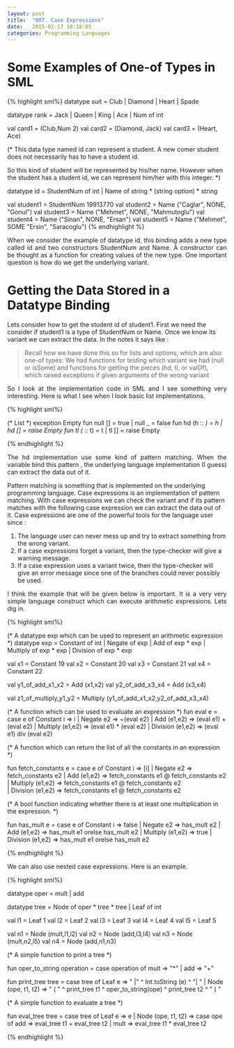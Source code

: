```yaml
---
layout: post
title:  "007. Case Expressions"
date:   2015-01-17 10:18:05
categories: Programming Languages
---
```

# Some Examples of One-of Types in SML #

{% highlight  sml%}
datatype suit = Club | Diamond | Heart | Spade

datatype rank = Jack | Queen | King | Ace | Num of int

val card1 = (Club,Num 2)
val card2 = (Diamond, Jack)
val card3 = (Heart, Ace)

(*
This data type named id can represent a student. 
A new comer student does not necessarily has to 
have a student id. 

So this kind of student will be represented by his/her
name. However when the student has a student id, 
we can represent him/her with this integer.
*)

datatype id =   StudentNum of int 
              | Name of string * (string option) * string

val student1 = StudentNum 19913770
val student2 = Name ("Caglar", NONE, "Gonul")
val student3 = Name ("Mehmet", NONE, "Mahmutoglu")
val student4 = Name ("Sinan", NONE, "Ersan")
val student5 = Name ("Mehmet", SOME "Ersin", "Saracoglu")
{% endhighlight %}

<p align="justify">
When we consider the example of datatype id, this binding adds a new type called id and
two constructors StudentNum and Name. A constructor can be thought as a function for creating
values of the new type. One important question is how do we get the underlying variant.
</p>

# Getting the Data Stored in a Datatype Binding #

<p align="justify">

Lets consider how to get the student id of student1. First we need the consider if student1 is
a type of StudentNum or Name. Once we know its variant we can extract the data.
In the notes it says like  :
</p>

> Recall how we have done this so for lists and options, which are also one-of types: We had functions for
testing which variant we had (null or isSome) and functions for getting the pieces (hd, tl, or valOf), which
raised exceptions if given arguments of the wrong variant

<p align="justify">
So I look at the implementation code in SML and I see something very interesting. Here is what I see 
when I look basic list implementations.
</p>

{% highlight  sml%}

(* List *)
exception Empty
fun null [] = true
  | null _ = false
fun hd (h :: _) = h
  | hd [] = raise Empty
fun tl (_ :: t) = t
  | tl [] = raise Empty
  
{% endhighlight %}

<p align="justify">
The hd implementation use some kind of pattern matching. When the variable bind this pattern ,
the underlying language implementation (I guess) can extract the data out of it. 

Pattern matching is something that is implemented on the underlying programming language. Case
expressions is an implementation of pattern matching. With case expressions we can check the 
variant and if its pattern matches with the following case expression we can extract the data
out of it. Case expressions are one of the powerful tools for the language user since :
</p>

1. The language user can never mess up and try to extract something from the wrong variant.
2. If a case expressions forget a variant, then the type-checker will give a warning message.
3. If a case expression uses a variant twice, then the type-checker will give an error message since one of the branches could never possibly be used.


<p align="justify">
I think the example that will be given below is important. It is a very very simple language 
construct which can execute arithmetic expressions. Lets dig in.
</p>

{% highlight  sml%}

(*
A datatype exp which can be used to represent 
an arithmetic expression
*)
datatype exp = 
	 Constant of int
       | Negate of exp
       | Add of exp * exp
       | Multiply of exp * exp
       | Division of exp * exp

val x1 = Constant 19
val x2 = Constant 20
val x3 = Constant 21
val x4 = Constant 22

val y1_of_add_x1_x2 = Add (x1,x2)
val y2_of_add_x3_x4 = Add (x3,x4)

val z1_of_multiply_y1_y2 = Multiply (y1_of_add_x1_x2,y2_of_add_x3_x4) 

(*
A function which can be used to evaluate an expression
*)
fun eval e =
    case e of
	Constant i => i
      | Negate e2 => ~(eval e2)
      | Add (e1,e2) => (eval e1) + (eval e2)
      | Multiply (e1,e2) => (eval e1) * (eval e2)
      | Division (e1,e2) => (eval e1) div (eval e2)     

(*
A function which can return the list of all the constants in 
an expression
*)

fun fetch_constants e =
    case e of
	Constant i => [i]
      | Negate e2 => fetch_constants e2
      | Add (e1,e2) => fetch_constants e1 @ fetch_constants e2
      | Multiply (e1,e2) => fetch_constants e1 @ fetch_constants e2  
      | Division (e1,e2) => fetch_constants e1 @ fetch_constants e2    

(*
A bool function indicating whether there is at least one multiplication
in the expression.
*)

fun has_mult e =
    case e of
	Constant i => false
      | Negate e2 => has_mult e2
      | Add (e1,e2) => has_mult e1 orelse has_mult e2
      | Multiply (e1,e2) => true
      | Division (e1,e2) => has_mult e1 orelse has_mult e2
  
{% endhighlight %}

<p align="justify">
We can also use nested case expressions. Here is an example.
</p>

{% highlight  sml%}

datatype oper = mult | add

datatype tree = Node of oper * tree * tree
	      | Leaf of int


val l1 = Leaf 1
val l2 = Leaf 2
val l3 = Leaf 3
val l4 = Leaf 4
val l5 = Leaf 5

val n1 = Node (mult,l1,l2)
val n2 = Node (add,l3,l4)
val n3 = Node (mult,n2,l5)
val n4 = Node (add,n1,n3)

(*
A simple function to print a tree
*)

fun oper_to_string operation =
    case operation of
	mult => "*"
      | add => "+" 

fun print_tree tree =
    case tree of 
	Leaf e => " |" ^ Int.toString (e) ^ "| "
     | Node (ope, t1, t2)  => " ( " ^ print_tree t1 ^ oper_to_string(ope) ^ print_tree t2 ^ " ) " 

(*
A simple function to evaluate a tree
*)

fun eval_tree tree =
    case tree of
	Leaf e => e
      | Node (ope, t1, t2) => case ope of
				  add => eval_tree t1 + eval_tree t2
				| mult => eval_tree t1 * eval_tree t2 

{% endhighlight %}